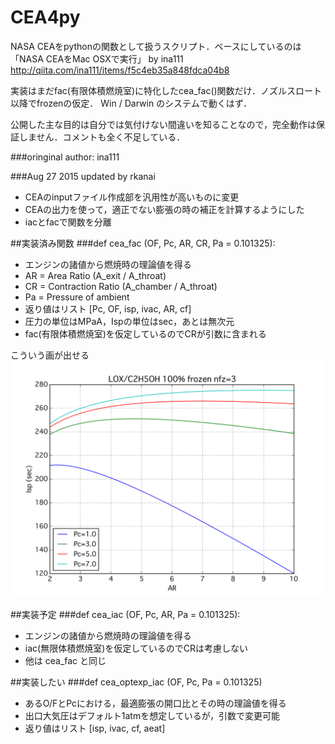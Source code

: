 # CEA4py
NASA CEAをpythonの関数として扱うスクリプト．ベースにしているのは
「NASA CEAをMac OSXで実行」 by ina111
http://qiita.com/ina111/items/f5c4eb35a848fdca04b8

実装はまだfac(有限体積燃焼室)に特化したcea_fac()関数だけ．ノズルスロート以降でfrozenの仮定．
Win / Darwin のシステムで動くはず．

公開した主な目的は自分では気付けない間違いを知ることなので，完全動作は保証しません．コメントも全く不足している．


###oringinal author: ina111

###Aug 27 2015 updated by rkanai
 - CEAのinputファイル作成部を汎用性が高いものに変更
 - CEAの出力を使って，適正でない膨張の時の補正を計算するようにした
 - iacとfacで関数を分離

##実装済み関数
###def cea_fac (OF, Pc, AR, CR, Pa = 0.101325):
 - エンジンの諸値から燃焼時の理論値を得る
 - AR = Area Ratio (A_exit / A_throat)
 - CR = Contraction Ratio (A_chamber / A_throat)
 - Pa = Pressure of ambient
 - 返り値はリスト [Pc, OF, isp, ivac, AR, cf]
 - 圧力の単位はMPaA，Ispの単位はsec，あとは無次元
 - fac(有限体積燃焼室)を仮定しているのでCRが引数に含まれる

こういう画が出せる
![こういうのが作れる](ceatest_IspvsAR.png)

##実装予定
###def cea_iac (OF, Pc, AR, Pa = 0.101325):
 - エンジンの諸値から燃焼時の理論値を得る
 - iac(無限体積燃焼室)を仮定しているのでCRは考慮しない
 - 他は cea_fac と同じ

##実装したい
###def cea_optexp_iac (OF, Pc, Pa = 0.101325)
 - あるO/FとPcにおける，最適膨張の開口比とその時の理論値を得る
 - 出口大気圧はデフォルト1atmを想定しているが，引数で変更可能
 - 返り値はリスト [isp, ivac, cf, aeat]
